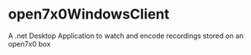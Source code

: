 # open7x0WindowsClient
A .net Desktop Application to watch and encode recordings stored on an open7x0 box
